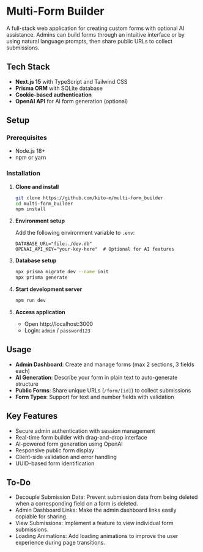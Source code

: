 # Multi-Form Builder

A full-stack web application for creating custom forms with optional AI assistance. Admins can build forms through an intuitive interface or by using natural language prompts, then share public URLs to collect submissions.

## Tech Stack

- **Next.js 15** with TypeScript and Tailwind CSS
- **Prisma ORM** with SQLite database
- **Cookie-based authentication**
- **OpenAI API** for AI form generation (optional)

## Setup

### Prerequisites
- Node.js 18+
- npm or yarn

### Installation

1. **Clone and install**
   ```bash
   git clone https://github.com/kito-m/multi-form_builder
   cd multi-form_builder
   npm install
   ```

2. **Environment setup**
   
   Add the following environment variable to `.env`:
   ```
   DATABASE_URL="file:./dev.db"
   OPENAI_API_KEY="your-key-here"  # Optional for AI features
   ```

4. **Database setup**
   ```bash
   npx prisma migrate dev --name init
   npx prisma generate
   ```

5. **Start development server**
   ```bash
   npm run dev
   ```

6. **Access application**
   - Open http://localhost:3000
   - Login: `admin` / `password123`

## Usage

- **Admin Dashboard**: Create and manage forms (max 2 sections, 3 fields each)
- **AI Generation**: Describe your form in plain text to auto-generate structure
- **Public Forms**: Share unique URLs (`/form/[id]`) to collect submissions
- **Form Types**: Support for text and number fields with validation

## Key Features

- Secure admin authentication with session management
- Real-time form builder with drag-and-drop interface
- AI-powered form generation using OpenAI
- Responsive public form display
- Client-side validation and error handling
- UUID-based form identification


## To-Do
- Decouple Submission Data: Prevent submission data from being deleted when a corresponding field on a form is deleted.
- Admin Dashboard Links: Make the admin dashboard links easily copiable for sharing.
- View Submissions: Implement a feature to view individual form submissions.
- Loading Animations: Add loading animations to improve the user experience during page transitions.
